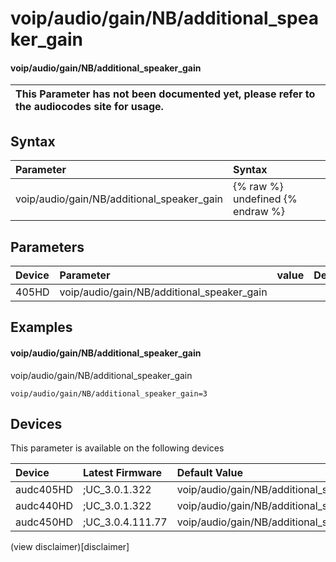 ﻿---
description: voip/audio/gain/NB/additional_speaker_gain
search: false
---

# voip/audio/gain/NB/additional_speaker_gain

#### voip/audio/gain/NB/additional_speaker_gain


| This Parameter has not been documented yet, please refer to the audiocodes site for usage.  |
| :--- |

## Syntax
| Parameter | Syntax |
| :--- | :--- |
|voip/audio/gain/NB/additional_speaker_gain | {% raw %} undefined {% endraw %} |

## Parameters
|Device|Parameter|value|Description|
|:---|:---|:---|:---|
| 405HD | voip/audio/gain/NB/additional_speaker_gain |  |  |

## Examples
#### voip/audio/gain/NB/additional_speaker_gain

voip/audio/gain/NB/additional_speaker_gain

```
voip/audio/gain/NB/additional_speaker_gain=3
```

## Devices
This parameter is available on the following devices

| Device | Latest Firmware | Default Value |
|:---|:---|:---|
| audc405HD | ;UC_3.0.1.322 | voip/audio/gain/NB/additional_speaker_gain=3 
| audc440HD | ;UC_3.0.1.322 | voip/audio/gain/NB/additional_speaker_gain=3 
| audc450HD | ;UC_3.0.4.111.77 | voip/audio/gain/NB/additional_speaker_gain=3 

(view disclaimer)[disclaimer]
